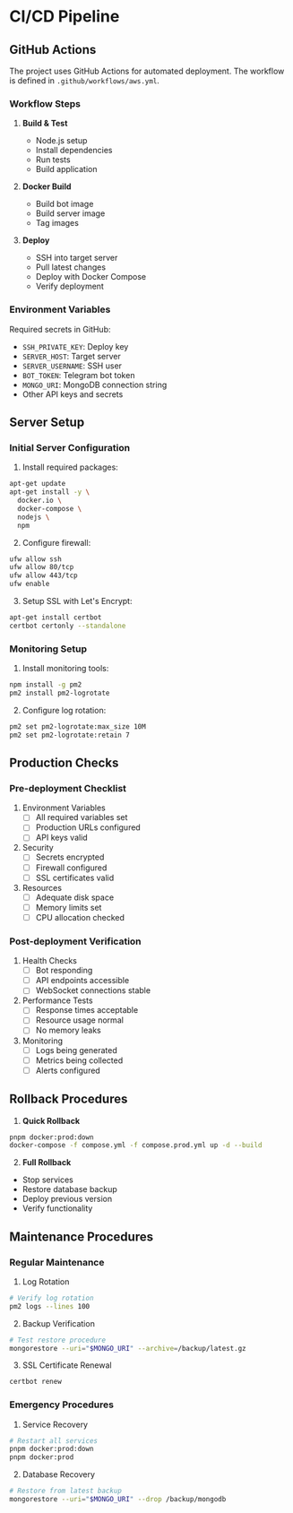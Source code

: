# CI/CD Pipeline

## GitHub Actions

The project uses GitHub Actions for automated deployment. The workflow is defined in `.github/workflows/aws.yml`.

### Workflow Steps

1. **Build & Test**
   - Node.js setup
   - Install dependencies
   - Run tests
   - Build application

2. **Docker Build**
   - Build bot image
   - Build server image
   - Tag images

3. **Deploy**
   - SSH into target server
   - Pull latest changes
   - Deploy with Docker Compose
   - Verify deployment

### Environment Variables

Required secrets in GitHub:
- `SSH_PRIVATE_KEY`: Deploy key
- `SERVER_HOST`: Target server
- `SERVER_USERNAME`: SSH user
- `BOT_TOKEN`: Telegram bot token
- `MONGO_URI`: MongoDB connection string
- Other API keys and secrets

## Server Setup

### Initial Server Configuration

1. Install required packages:
```bash
apt-get update
apt-get install -y \
  docker.io \
  docker-compose \
  nodejs \
  npm
```

2. Configure firewall:
```bash
ufw allow ssh
ufw allow 80/tcp
ufw allow 443/tcp
ufw enable
```

3. Setup SSL with Let's Encrypt:
```bash
apt-get install certbot
certbot certonly --standalone
```

### Monitoring Setup

1. Install monitoring tools:
```bash
npm install -g pm2
pm2 install pm2-logrotate
```

2. Configure log rotation:
```bash
pm2 set pm2-logrotate:max_size 10M
pm2 set pm2-logrotate:retain 7
```

## Production Checks

### Pre-deployment Checklist

1. Environment Variables
   - [ ] All required variables set
   - [ ] Production URLs configured
   - [ ] API keys valid

2. Security
   - [ ] Secrets encrypted
   - [ ] Firewall configured
   - [ ] SSL certificates valid

3. Resources
   - [ ] Adequate disk space
   - [ ] Memory limits set
   - [ ] CPU allocation checked

### Post-deployment Verification

1. Health Checks
   - [ ] Bot responding
   - [ ] API endpoints accessible
   - [ ] WebSocket connections stable

2. Performance Tests
   - [ ] Response times acceptable
   - [ ] Resource usage normal
   - [ ] No memory leaks

3. Monitoring
   - [ ] Logs being generated
   - [ ] Metrics being collected
   - [ ] Alerts configured

## Rollback Procedures

1. **Quick Rollback**
```bash
pnpm docker:prod:down
docker-compose -f compose.yml -f compose.prod.yml up -d --build
```

2. **Full Rollback**
- Stop services
- Restore database backup
- Deploy previous version
- Verify functionality

## Maintenance Procedures

### Regular Maintenance

1. Log Rotation
```bash
# Verify log rotation
pm2 logs --lines 100
```

2. Backup Verification
```bash
# Test restore procedure
mongorestore --uri="$MONGO_URI" --archive=/backup/latest.gz
```

3. SSL Certificate Renewal
```bash
certbot renew
```

### Emergency Procedures

1. Service Recovery
```bash
# Restart all services
pnpm docker:prod:down
pnpm docker:prod
```

2. Database Recovery
```bash
# Restore from latest backup
mongorestore --uri="$MONGO_URI" --drop /backup/mongodb
```
